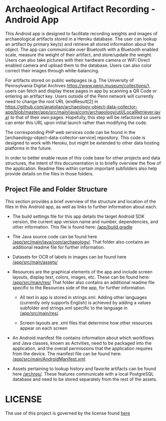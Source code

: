 # Archaeological Artifact Recording - Android App

This Android app is designed to facilitate recording weights and images of archaeological artifacts stored in a Heroku database. The user can lookup an artifact by primary key(s)
and retrieve all stored information about the object. The app can communicate over Bluetooth with a Bluetooth enabled scale, measure the weight of their artifact, and store/update
the weight. Users can also take pictures with their hardware camera or WiFi Direct enabled camera and upload them to the database. Users can also color correct their images through
white-balancing.

For artifacts stored on public webpages (e.g. The University of Pennsylvania Digital Archives https://www.penn.museum/collections/), users can fetch and display these pages in app by
scanning a QR Code or entering an artifact key. Users outside of the Penn network will currently need to change the root URL (endResult[2] in https://github.com/anatolian/archaeology-object-data-collector-app/blob/master/app/src/main/java/com/archaeology/util/LocalRetriever.java) to that of their own pages. Hopefully, this step will be refactored so
users can enter this URL upon initial launch rather than modifying the code.

The corresponding PHP web services code can be found in the [archaeology-object-data-collector-service] repository. This code is designed to work with Heroku, but might be extended
to other data hosting platforms in the future.

In order to better enable reuse of this code base for other projects and data structures, the intent of this documentation is to briefly overview the flow of the application. Readme files within certain important subfolders also help provide details on the files in those folders.

## Project File and Folder Structure
This section provides a brief overview of the structure and location of the files in this Android app, as well as links to further information about each.

- The build settings file for this app details the target Android SDK version, the current app version name and number, dependencies, and other information.  This file is found here: [/app/build.gradle](https://github.com/anatolian/archaeology-object-data-collector-app/blob/master/app/build.gradle)

- The Java source code can be found here [/app/src/main/java/com/archaeology/](https://github.com/anatolian/archaeology-object-data-collector-app/tree/master/app/src/main/java/com/archaeology). That folder also contains an additional readme file for further information.

- Datasets for OCR of labels in images can be found here [/app/src/main/assets/](https://github.com/anatolian/archaeology-object-data-collector-app/tree/master/app/src/main/assets)

- Resources are the graphical elements of the app and include screen layouts, display text, colors, images, etc.  These can be found here: [/app/src/main/res/](https://github.com/anatolian/archaeology-object-data-collector-app/tree/master/app/src/main/res) That folder also contains an additional readme file specific to the Resources side of the app, for further information.

  - All text in app is stored in strings.xml. Adding other languages (currently only supports English) is achieved by adding a values subfolder and strings.xml specific to the
  language in [/app/src/main/res/](https://github.com/anatolian/archaeology-object-data-collector-app/tree/master/app/src/main/res).
  
  - Screen layouts are .xml files that determine how other resources appear on each screen
    
- An Android manifest file contains information about which workflows and Java classes, known as Actvities, need to be packaged into the application, and the overall permissions that the application requires from the device. The manifest file can be found here: [/app/src/main/AndroidManifest.xml](https://github.com/anatolian/archaeology-object-data-collector-app/blob/master/app/src/main/AndroidManifest.xml).

- Assets pertaining to lookup history and favorite artifacts can be found here [/archres/](https://github.com/anatolian/archaeology-object-data-collector-app/tree/master/archres).
These features communicate with a local PostgreSQL database and need to be stored separately from the rest of the assets.

# LICENSE

The use of this project is governed by the license found [here](https://github.com/anatolian/archaeology-object-data-collector-app/blob/master/LICENSE)